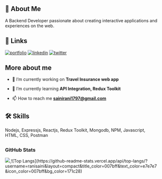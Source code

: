 ## 🚀 About Me
A Backend Developer passionate about creating interactive applications and experiences on the web.

## 🔗 Links
[![portfolio](https://img.shields.io/badge/my_portfolio-000?style=for-the-badge&logo=ko-fi&logoColor=white)]()
[![linkedin](https://img.shields.io/badge/linkedin-0A66C2?style=for-the-badge&logo=linkedin&logoColor=white)](www.linkedin.com/in/ranisaini369)
[![twitter](https://img.shields.io/badge/twitter-1DA1F2?style=for-the-badge&logo=twitter&logoColor=white)]("https://twitter.com/sainirani1797)

##  More about me
- 🔭 I’m currently working on **Travel Insurance web app**

- 🌱 I’m currently learning **API Integration, Redux Toolkit**

- 📫 How to reach me **sainirani1797@gmail.com**

## 🛠 Skills
Nodejs, Expressjs, Reactjs, Redux Toolkit, Mongodb, NPM, Javascript,  HTML, CSS, Postman

## <h3 align="left">GitHub Stats</h3>

<a href="">
  <img align="centre" src="https://github-readme-stats.vercel.app/api?username=kumarmeet&count_private=true&include_all_commits=true&show_icons=true&title_color=007bff&text_color=e7e7e7&icon_color=007bff&bg_color=171c28" />
<a />
![Top Langs](https://github-readme-stats.vercel.app/api/top-langs/?username=ranisaini&layout=compact&title_color=007bff&text_color=e7e7e7&icon_color=007bff&bg_color=171c28)
